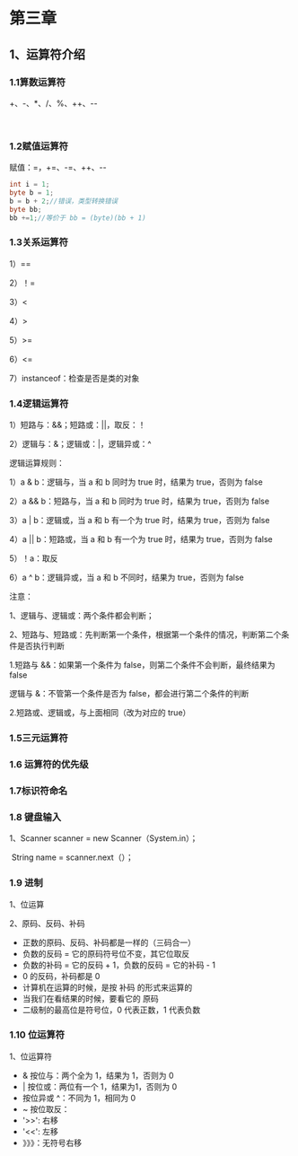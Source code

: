 #		第三章

##	1、运算符介绍

###	1.1算数运算符

+、-、*、/、%、++、--

​	

###	1.2赋值运算符

赋值：=，+=、-=、++、--

```java
int i = 1;
byte b = 1;
b = b + 2;//错误，类型转换错误
byte bb;
bb +=1;//等价于 bb = (byte)(bb + 1)
```

### 1.3关系运算符

1）==

2）！=

3）<

4）>

5）>=

6）<=

7）instanceof：检查是否是类的对象

### 1.4逻辑运算符

1）短路与：&&；短路或：||，取反：！

2）逻辑与：&；逻辑或：|，逻辑异或：^

逻辑运算规则：

1）a & b：逻辑与，当 a 和 b 同时为 true 时，结果为 true，否则为 false

2）a && b：短路与，当 a 和 b 同时为 true 时，结果为 true，否则为 false

3）a | b：逻辑或，当 a  和 b 有一个为 true 时，结果为 true，否则为 false

4）a || b：短路或，当 a  和 b 有一个为 true 时，结果为 true，否则为 false

5）！a：取反

6）a ^ b：逻辑异或，当 a 和 b 不同时，结果为 true，否则为 false

注意：

1、逻辑与、逻辑或：两个条件都会判断；

2、短路与、短路或：先判断第一个条件，根据第一个条件的情况，判断第二个条件是否执行判断

1.短路与 &&：如果第一个条件为 false，则第二个条件不会判断，最终结果为 false

   逻辑与 &：不管第一个条件是否为 false，都会进行第二个条件的判断

2.短路或、逻辑或，与上面相同（改为对应的 true）

###	1.5三元运算符





###	1.6 运算符的优先级





###	1.7标识符命名



###	1.8 键盘输入

1、Scanner scanner = new Scanner（System.in）；

​		String name = scanner.next（）；



###	1.9 进制

1、位运算

2、原码、反码、补码

* 正数的原码、反码、补码都是一样的（三码合一）
* 负数的反码 = 它的原码符号位不变，其它位取反
* 负数的补码 = 它的反码 + 1，负数的反码 = 它的补码 - 1
* 0 的反码，补码都是 0
* 计算机在运算的时候，是按 补码 的形式来运算的
* 当我们在看结果的时候，要看它的 原码
* 二级制的最高位是符号位，0 代表正数，1 代表负数





###	1.10 位运算符

1、位运算符

* & 按位与：两个全为 1，结果为 1，否则为 0
* | 按位或：两位有一个 1，结果为1，否则为 0
* 按位异或 ^：不同为 1，相同为 0
* ~ 按位取反：
* '>>': 右移
* '<<': 左移
* 》》》：无符号右移